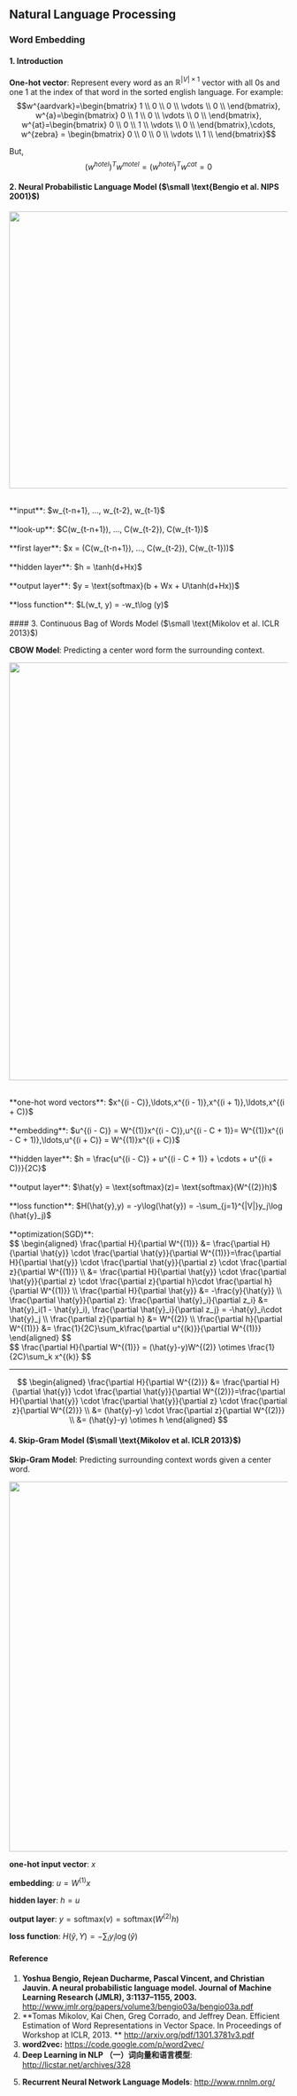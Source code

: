 ## Natural Language Processing

### Word Embedding

#### 1. Introduction

**One-hot vector**: Represent every word as an $\mathbb{R}^{|V|\times 1}$ vector with all $0$s and one $1$ at the index of that word in the sorted english language. For example: 
$$w^{aardvark}=\begin{bmatrix} 
1 \\
0 \\
0 \\ 
\vdots \\ 
0 \\ 
\end{bmatrix}, w^{a}=\begin{bmatrix} 
0 \\
1 \\
0 \\ 
\vdots \\ 
0 \\ 
\end{bmatrix}, w^{at}=\begin{bmatrix} 
0 \\
0 \\
1 \\ 
\vdots \\ 
0 \\ 
\end{bmatrix},\cdots,  w^{zebra} = \begin{bmatrix} 
0 \\
0 \\
0 \\  
\vdots \\ 
1 \\ 
\end{bmatrix}$$

But,
$$
(w^{hotel})^Tw^{motel}= (w^{hotel})^Tw^{cat}=0
$$ 
 
#### 2. Neural Probabilistic Language Model ($\small \text{Bengio et al. NIPS 2001}$)

<p style="text-align:center"><img src="./4.png" height="500" width="573" /></p>

</br>
**input**: $w_{t-n+1}, …, w_{t-2}, w_{t-1}$
</br>
</br>
**look-up**: $C(w_{t-n+1}), …, C(w_{t-2}), C(w_{t-1})$
</br>
</br>
**first layer**: $x = (C(w_{t-n+1}), …, C(w_{t-2}), C(w_{t-1}))$
</br>
</br>
**hidden layer**: $h = \tanh(d+Hx)$
</br>
</br>
**output layer**: $y = \text{softmax}(b + Wx + U\tanh(d+Hx))$
</br>
</br>
**loss function**: $L(w_t, y) = -w_t\log (y)$
</br>
</br>
#### 3. Continuous Bag of Words Model ($\small \text{Mikolov et al. ICLR 2013}$)

**CBOW Model**: Predicting a center word form the
surrounding context.

<p style="text-align:center"><img src="./cbow.png" height="754" width="600" /></p>
</br>
**one-hot word vectors**: $x^{(i - C)},\ldots,x^{(i - 1)},x^{(i + 1)},\ldots,x^{(i + C)}$
</br>
</br>
**embedding**: $u^{(i - C)} = W^{(1)}x^{(i - C)},u^{(i - C + 1)}= W^{(1)}x^{(i - C + 1)},\ldots,u^{(i + C)} = W^{(1)}x^{(i + C)}$
</br></br>
**hidden layer**: $h = \frac{u^{(i - C)} + u^{(i - C + 1)} + \cdots + u^{(i + C)}}{2C}$
</br></br>
**output layer**: $\hat{y} = \text{softmax}(z)= \text{softmax}(W^{(2)}h)$
</br></br>
**loss function**: $H(\hat{y},y) = -y\log(\hat{y}) = -\sum_{j=1}^{|V|}y_j\log (\hat{y}_j)$
</br>
</br>
**optimization(SGD)**:
</br>
$$
\begin{aligned}
\frac{\partial H}{\partial W^{(1)}} &= \frac{\partial H}{\partial \hat{y}} \cdot \frac{\partial \hat{y}}{\partial W^{(1)}}=\frac{\partial H}{\partial \hat{y}} \cdot \frac{\partial \hat{y}}{\partial z} \cdot \frac{\partial z}{\partial W^{(1)}} \\
&= \frac{\partial H}{\partial \hat{y}} \cdot \frac{\partial \hat{y}}{\partial z} \cdot \frac{\partial z}{\partial h}\cdot \frac{\partial h}{\partial W^{(1)}} \\
\frac{\partial H}{\partial \hat{y}} &= -\frac{y}{\hat{y}} \\
\frac{\partial \hat{y}}{\partial z}: \frac{\partial \hat{y}_i}{\partial z_i} &= \hat{y}_i(1 - \hat{y}_i), \frac{\partial \hat{y}_i}{\partial z_j} = -\hat{y}_i\cdot \hat{y}_j \\
\frac{\partial z}{\partial h} &= W^{(2)} \\
\frac{\partial h}{\partial W^{(1)}} &= \frac{1}{2C}\sum_k\frac{\partial u^{(k)}}{\partial W^{(1)}}
\end{aligned}
$$
</br>
$$
\frac{\partial H}{\partial W^{(1)}} = (\hat{y}-y)W^{(2)} \otimes \frac{1}{2C}\sum_k x^{(k)}
$$
  
---

$$
\begin{aligned}
\frac{\partial H}{\partial W^{(2)}} &= \frac{\partial H}{\partial \hat{y}} \cdot \frac{\partial \hat{y}}{\partial W^{(2)}}=\frac{\partial H}{\partial \hat{y}} \cdot \frac{\partial \hat{y}}{\partial z} \cdot \frac{\partial z}{\partial W^{(2)}} \\
&= (\hat{y}-y) \cdot \frac{\partial z}{\partial W^{(2)}} \\
&= (\hat{y}-y) \otimes h
\end{aligned}
$$

#### 4. Skip-Gram Model ($\small \text{Mikolov et al. ICLR 2013}$)

**Skip-Gram Model**: Predicting surrounding context words given a center word.

<p style="text-align:center"><img src="./skip-gram.png" height="668" width="600"/>

**one-hot input vector**: $x$

**embedding**: $u = W^{(1)}x$

**hidden layer**: $h = u$ 

**output layer**: $y = \text{softmax}(v) = \text{softmax}(W^{(2)}h)$

**loss function**: $H(\hat{y},Y) = -\sum_i y_i\log(\hat{y})$

#### Reference

1. **Yoshua Bengio, Rejean Ducharme, Pascal Vincent, and Christian Jauvin. A neural probabilistic language model. Journal of Machine Learning Research (JMLR), 3:1137–1155, 2003.** http://www.jmlr.org/papers/volume3/bengio03a/bengio03a.pdf
2. **Tomas Mikolov, Kai Chen, Greg Corrado, and Jeffrey Dean. Efficient Estimation of Word Representations in Vector Space. In Proceedings of Workshop at ICLR, 2013. ** http://arxiv.org/pdf/1301.3781v3.pdf
4. **word2vec:** https://code.google.com/p/word2vec/
5. **Deep Learning in NLP （一）词向量和语言模型**: http://licstar.net/archives/328
<!--3. **(Under review) Eric Nalisnick, Sachin Ravi. Infinite Dimensional Word Embeddings. In Proceedings of Workshop at ICLR, 2016.** http://arxiv.org/pdf/1511.05392v2.pdf
-->
5. **Recurrent Neural Network Language Models**: http://www.rnnlm.org/